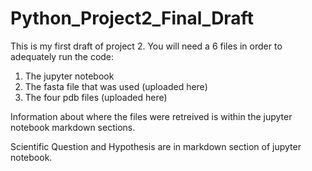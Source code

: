 # Python_Project2_Final_Draft
This is my first draft of project 2. 
You will need a 6 files in order to adequately run the code:

1) The jupyter notebook
2) The fasta file that was used (uploaded here)
3) The four pdb files (uploaded here)

Information about where the files were retreived is within the jupyter notebook markdown sections.

Scientific Question and Hypothesis are in markdown section of jupyter notebook.
